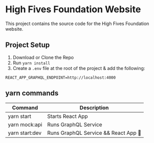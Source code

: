 High Fives Foundation Website
===================
This project contains the source code for the High Fives Foundation website.

## Project Setup

1. Download or Clone the Repo
2. Run `yarn install`
3. Create a `.env` file at the root of the project & add the following:

```
REACT_APP_GRAPHQL_ENDPOINT=http://localhost:4000
```

## yarn commands

| Command        | Description                            |
| ---            | ---                                    |
| yarn start     | Starts React App                       |
| yarn mock:api  | Runs GraphQL Service                   |
| yarn start:dev | Runs GraphQL Service && React App 🌟   |